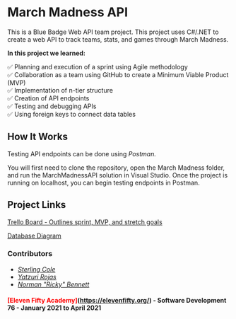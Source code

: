 # March Madness API

This is a Blue Badge Web API team project. This project uses C#/.NET to create
a web API to track teams, stats, and games through March Madness.  

**In this project we learned:**  

:white_check_mark: Planning and execution of a sprint using Agile methodology  
:white_check_mark: Collaboration as a team using GitHub to create a Minimum Viable Product (MVP)  
:white_check_mark: Implementation of n-tier structure  
:white_check_mark: Creation of API endpoints  
:white_check_mark: Testing and debugging APIs  
:white_check_mark: Using foreign keys to connect data tables  

## How It Works

Testing API endpoints can be done using *Postman.*  

You will first need to clone the repository, open the March Madness folder,
and run the MarchMadnessAPI solution in Visual Studio. Once the project is running
on localhost, you can begin testing endpoints in Postman.

## Project Links

[Trello Board - Outlines sprint, MVP, and stretch goals](https://trello.com/b/HdoS2YrE/marchmadnessapi)  

[Database Diagram](https://dbdiagram.io/d/6042461afcdcb6230b22c920)

### Contributors

* [*Sterling Cole*](https://www.linkedin.com/in/sterling-cole-087381207/)
* [*Yatzuri Rojas*](https://www.linkedin.com/in/yatzuri-rojas-49939b209/)
* [*Norman "Ricky" Bennett*](https://www.linkedin.com/in/norman-ricky-bennett/)

#### <span style="color:red">[Eleven Fifty Academy]</span>(https://elevenfifty.org/) - Software Development 76 - January 2021 to April 2021

